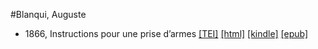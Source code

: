 #Blanqui, Auguste

* 1866, Instructions pour une prise d’armes  <a class="file tei" href="https://hurlus.github.io/tei/blanqui1866_prise-armes.xml">[TEI]</a>  <a class="file html" href="https://hurlus.github.io/blanqui/blanqui1866_prise-armes.html">[html]</a>  <a class="file mobi" href="https://hurlus.github.io/blanqui/blanqui1866_prise-armes.mobi">[kindle]</a>  <a class="file epub" href="https://hurlus.github.io/blanqui/blanqui1866_prise-armes.epub">[epub]</a> 
